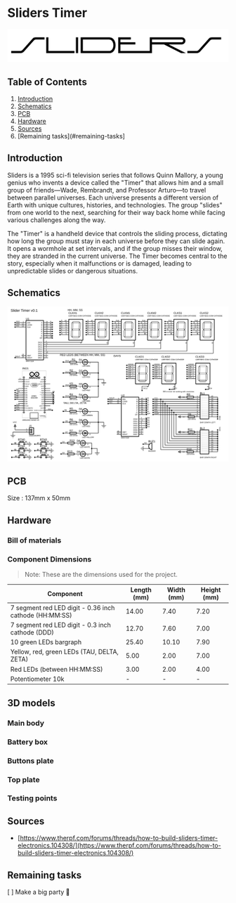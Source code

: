 # Sliders Timer
<img src="./sliders_logo.png">

## Table of Contents
1. [Introduction](#introduction)
2. [Schematics](#schematics)
3. [PCB](#pcb)
4. [Hardware](#hardware)
5. [Sources](#sources)
6. [Remaining tasks](#remaining-tasks]

## Introduction
Sliders is a 1995 sci-fi television series that follows Quinn Mallory, a young genius who invents a device called the "Timer" that allows him and a small group of friends—Wade, Rembrandt, and Professor Arturo—to travel between parallel universes. Each universe presents a different version of Earth with unique cultures, histories, and technologies. The group "slides" from one world to the next, searching for their way back home while facing various challenges along the way.

The "Timer" is a handheld device that controls the sliding process, dictating how long the group must stay in each universe before they can slide again. It opens a wormhole at set intervals, and if the group misses their window, they are stranded in the current universe. The Timer becomes central to the story, especially when it malfunctions or is damaged, leading to unpredictable slides or dangerous situations.

## Schematics
![SVG Image](./04%20-%20schematics/00_proteus_timer_schematics.SVG)
## PCB
Size : 137mm x 50mm
## Hardware
### Bill of materials

### Component Dimensions
> Note: These are the dimensions used for the project.

| Component                                             | Length (mm) | Width (mm) | Height (mm) |
|-------------------------------------------------------|-------------|------------|-------------|
| 7 segment red LED digit - 0.36 inch cathode (HH:MM:SS) | 14.00       | 7.40       | 7.20        |
| 7 segment red LED digit - 0.3 inch cathode (DDD)       | 12.70       | 7.60       | 7.00        |
| 10 green LEDs bargraph                                 | 25.40       | 10.10      | 7.90        |
| Yellow, red, green LEDs (TAU, DELTA, ZETA)             | 5.00        | 2.00       | 7.00        |
| Red LEDs (between HH:MM:SS)                            | 3.00        | 2.00       | 4.00        |
| Potentiometer 10k                                      | -           | -          | -           |

## 3D models
### Main body
### Battery box
### Buttons plate
### Top plate

### Testing points

## Sources
+ [https://www.therpf.com/forums/threads/how-to-build-sliders-timer-electronics.104308/](https://www.therpf.com/forums/threads/how-to-build-sliders-timer-electronics.104308/)

## Remaining tasks
[ ] Make a big party :tada:
